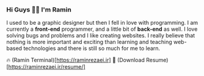 ### Hi Guys ✋🏻 I'm **Ramin**
I used to be a graphic designer but then I fell in love with programming. I am currently a **front-end** programmer, and a little bit of **back-end** as well. I love solving bugs and problems and I like creating websites. I really believe that nothing is more important and exciting than learning and teaching web-based technologies and there is still so much for me to learn. 

🔥 (Ramin Terminal)[https://raminrezaei.ir]
💎 (Download Resume)[https://raminrezaei.ir/resume/]
